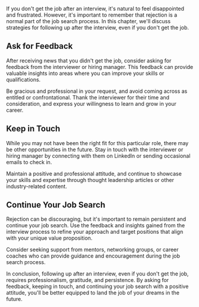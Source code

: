 
If you don't get the job after an interview, it's natural to feel disappointed and frustrated. However, it's important to remember that rejection is a normal part of the job search process. In this chapter, we'll discuss strategies for following up after the interview, even if you don't get the job.

Ask for Feedback
----------------

After receiving news that you didn't get the job, consider asking for feedback from the interviewer or hiring manager. This feedback can provide valuable insights into areas where you can improve your skills or qualifications.

Be gracious and professional in your request, and avoid coming across as entitled or confrontational. Thank the interviewer for their time and consideration, and express your willingness to learn and grow in your career.

Keep in Touch
-------------

While you may not have been the right fit for this particular role, there may be other opportunities in the future. Stay in touch with the interviewer or hiring manager by connecting with them on LinkedIn or sending occasional emails to check in.

Maintain a positive and professional attitude, and continue to showcase your skills and expertise through thought leadership articles or other industry-related content.

Continue Your Job Search
------------------------

Rejection can be discouraging, but it's important to remain persistent and continue your job search. Use the feedback and insights gained from the interview process to refine your approach and target positions that align with your unique value proposition.

Consider seeking support from mentors, networking groups, or career coaches who can provide guidance and encouragement during the job search process.

In conclusion, following up after an interview, even if you don't get the job, requires professionalism, gratitude, and persistence. By asking for feedback, keeping in touch, and continuing your job search with a positive attitude, you'll be better equipped to land the job of your dreams in the future.
